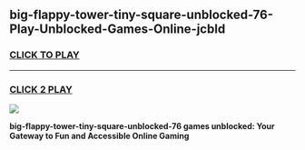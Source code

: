 
## big-flappy-tower-tiny-square-unblocked-76-Play-Unblocked-Games-Online-jcbld
<h3>
<a href="https://premium76.site?title=big-flappy-tower-tiny-square-unblocked-76&ref=25A">CLICK TO PLAY</a></h3>
<hr>

<h3>
<a href="https://premium76.site?title=big-flappy-tower-tiny-square-unblocked-76&ref=25A">CLICK 2 PLAY</a>
  
</h3>

<a href="https://premium76.site?title=big-flappy-tower-tiny-square-unblocked-76&ref=25A"><img src="https://clearcache.store/games.png"></a>


**big-flappy-tower-tiny-square-unblocked-76 games unblocked: Your Gateway to Fun and Accessible Online Gaming**
